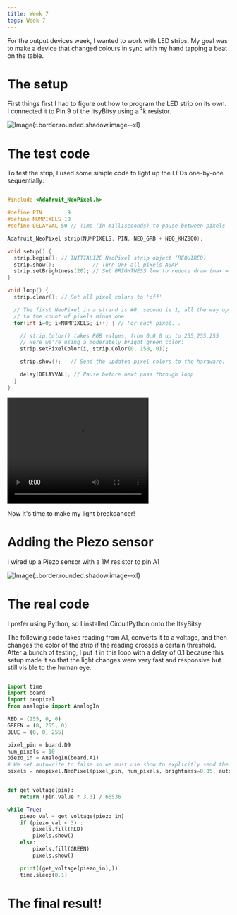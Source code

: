 ```yaml
---
title: Week 7
tags: Week-7
---
```

For the output devices week, I wanted to work with LED strips. My goal was to make a device that changed colours in sync with my hand tapping a beat on the table. 

# The setup

First things first I had to figure out how to program the LED strip on its own. I connected it to Pin 9 of the ItsyBitsy using a 1k resistor.

![Image](https://i.imgur.com/nLxKICZ.jpg){:.border.rounded.shadow.image--xl}

# The test code

To test the strip, I used some simple code to light up the LEDs one-by-one sequentially:

```C

#include <Adafruit_NeoPixel.h>

#define PIN        9 
#define NUMPIXELS 10 
#define DELAYVAL 50 // Time (in milliseconds) to pause between pixels

Adafruit_NeoPixel strip(NUMPIXELS, PIN, NEO_GRB + NEO_KHZ800);

void setup() {
  strip.begin(); // INITIALIZE NeoPixel strip object (REQUIRED)
  strip.show();            // Turn OFF all pixels ASAP
  strip.setBrightness(20); // Set BRIGHTNESS low to reduce draw (max = 255)
}

void loop() {
  strip.clear(); // Set all pixel colors to 'off'

  // The first NeoPixel in a strand is #0, second is 1, all the way up
  // to the count of pixels minus one.
  for(int i=0; i<NUMPIXELS; i++) { // For each pixel...

    // strip.Color() takes RGB values, from 0,0,0 up to 255,255,255
    // Here we're using a moderately bright green color:
    strip.setPixelColor(i, strip.Color(0, 150, 0));

    strip.show();   // Send the updated pixel colors to the hardware.

    delay(DELAYVAL); // Pause before next pass through loop
  }
}
```

<video width="320" height="240" controls>
  <source src="https://i.imgur.com/QIAbqsD.mp4" type="video/mp4">
Your browser does not support the video tag.
</video>

Now it's time to make my light breakdancer!

# Adding the Piezo sensor

I wired up a Piezo sensor with a 1M resistor to pin A1

![Image](https://i.imgur.com/eSioYbf.jpg){:.border.rounded.shadow.image--xl}

# The real code

I prefer using Python, so I installed CircuitPython onto the ItsyBitsy. 

The following code takes reading from A1, converts it to a voltage, and then changes the color of the strip if the reading crosses a certain threshold. After a bunch of testing, I put it in this loop with a delay of 0.1 because this setup made it so that the light changes were very fast and responsive but still visible to the human eye.

```python 

import time
import board
import neopixel
from analogio import AnalogIn

RED = (255, 0, 0)
GREEN = (0, 255, 0)
BLUE = (0, 0, 255)

pixel_pin = board.D9
num_pixels = 10
piezo_in = AnalogIn(board.A1)
# We set autowrite to false so we must use show to explicitly send the code
pixels = neopixel.NeoPixel(pixel_pin, num_pixels, brightness=0.05, auto_write=False)


def get_voltage(pin):
    return (pin.value * 3.3) / 65536

while True:
    piezo_val = get_voltage(piezo_in)
    if (piezo_val < 3) :
        pixels.fill(RED)
        pixels.show()
    else:
        pixels.fill(GREEN)
        pixels.show()

    print((get_voltage(piezo_in),))
    time.sleep(0.1)
```

# The final result!

<blockquote class="imgur-embed-pub" lang="en" data-id="5pJKrkv"><a href="//imgur.com/5pJKrkv"></a></blockquote><script async src="//s.imgur.com/min/embed.js" charset="utf-8"></script>


